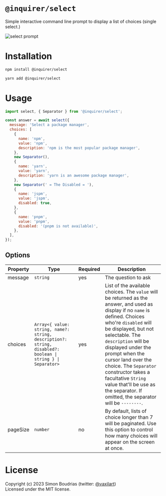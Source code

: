# `@inquirer/select`

Simple interactive command line prompt to display a list of choices (single select.)

![select prompt](https://cdn.rawgit.com/SBoudrias/Inquirer.js/28ae8337ba51d93e359ef4f7ee24e79b69898962/assets/screenshots/list.svg)

# Installation

```sh
npm install @inquirer/select

yarn add @inquirer/select
```

# Usage

```js
import select, { Separator } from '@inquirer/select';

const answer = await select({
  message: 'Select a package manager',
  choices: [
    {
      name: 'npm',
      value: 'npm',
      description: 'npm is the most popular package manager',
    },
    new Separator(),
    {
      name: 'yarn',
      value: 'yarn',
      description: 'yarn is an awesome package manager',
    },
    new Separator(' = The Disabled = '),
    {
      name: 'jspm',
      value: 'jspm',
      disabled: true,
    },
    {
      name: 'pnpm',
      value: 'pnpm',
      disabled: '(pnpm is not available)',
    },
  ],
});
```

## Options

| Property | Type                                                                                                       | Required | Description                                                                                                                                                                                                                                                                                                                                                                                                                       |
| -------- | ---------------------------------------------------------------------------------------------------------- | -------- | --------------------------------------------------------------------------------------------------------------------------------------------------------------------------------------------------------------------------------------------------------------------------------------------------------------------------------------------------------------------------------------------------------------------------------- |
| message  | `string`                                                                                                   | yes      | The question to ask                                                                                                                                                                                                                                                                                                                                                                                                               |
| choices  | `Array<{ value: string, name?: string, description?: string, disabled?: boolean \| string } \| Separator>` | yes      | List of the available choices. The `value` will be returned as the answer, and used as display if no `name` is defined. Choices who're `disabled` will be displayed, but not selectable. The `description` will be displayed under the prompt when the cursor land over the choice. The `Separator` constructor takes a facultative `String` value that'll be use as the separator. If omitted, the separator will be `--------`. |
| pageSize | `number`                                                                                                   | no       | By default, lists of choice longer than 7 will be paginated. Use this option to control how many choices will appear on the screen at once.                                                                                                                                                                                                                                                                                       |

# License

Copyright (c) 2023 Simon Boudrias (twitter: [@vaxilart](https://twitter.com/Vaxilart))<br/>
Licensed under the MIT license.

